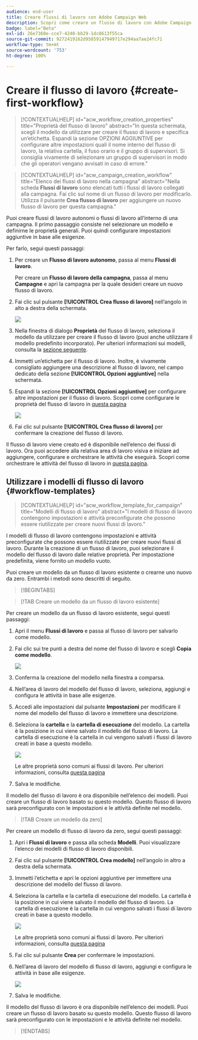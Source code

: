 ```yaml
---
audience: end-user
title: Creare flussi di lavoro con Adobe Campaign Web
description: Scopri come creare un flusso di lavoro con Adobe Campaign Web
badge: label="Beta"
exl-id: 26e7360e-cce7-4240-bb29-1dc8613f55ca
source-git-commit: 9272419162d95859147949717e294aa7ae24fc71
workflow-type: tm+mt
source-wordcount: '753'
ht-degree: 100%

---
```



# Creare il flusso di lavoro {#create-first-workflow}

>[!CONTEXTUALHELP]
>id="acw_workflow_creation_properties"
>title="Proprietà del flusso di lavoro"
>abstract="In questa schermata, scegli il modello da utilizzare per creare il flusso di lavoro e specifica un’etichetta. Espandi la sezione OPZIONI AGGIUNTIVE per configurare altre impostazioni quali il nome interno del flusso di lavoro, la relativa cartella, il fuso orario e il gruppo di supervisori. Si consiglia vivamente di selezionare un gruppo di supervisori in modo che gli operatori vengano avvisati in caso di errore."


>[!CONTEXTUALHELP]
>id="acw_campaign_creation_workflow"
>title="Elenco dei flussi di lavoro nella campagna"
>abstract="Nella scheda **Flussi di lavoro** sono elencati tutti i flussi di lavoro collegati alla campagna. Fai clic sul nome di un flusso di lavoro per modificarlo. Utilizza il pulsante **Crea flusso di lavoro** per aggiungere un nuovo flusso di lavoro per questa campagna."


Puoi creare flussi di lavoro autonomi o flussi di lavoro all’interno di una campagna. Il primo passaggio consiste nel selezionare un modello e definirne le proprietà generali. Puoi quindi configurare impostazioni aggiuntive in base alle esigenze.

Per farlo, segui questi passaggi:

1. Per creare un **Flusso di lavoro autonomo**, passa al menu **Flussi di lavoro**.

   Per creare un **Flusso di lavoro della campagna**, passa al menu **Campagne** e apri la campagna per la quale desideri creare un nuovo flusso di lavoro.

1. Fai clic sul pulsante **[!UICONTROL Crea flusso di lavoro]** nell’angolo in alto a destra della schermata.

   ![](assets/workflow-create.png)

1. Nella finestra di dialogo **Proprietà** del flusso di lavoro, seleziona il modello da utilizzare per creare il flusso di lavoro (puoi anche utilizzare il modello predefinito incorporato). Per ulteriori informazioni sui modelli, consulta la [sezione seguente](#work-with-workflow-templates-workflow-templates).

1. Immetti un’etichetta per il flusso di lavoro. Inoltre, è vivamente consigliato aggiungere una descrizione al flusso di lavoro, nel campo dedicato della sezione **[!UICONTROL Opzioni aggiuntive]** nella schermata.

1. Espandi la sezione **[!UICONTROL Opzioni aggiuntive]** per configurare altre impostazioni per il flusso di lavoro. Scopri come configurare le proprietà del flusso di lavoro in [questa pagina](workflow-settings.md#properties)

   ![](assets/workflow-additional-options.png)

1. Fai clic sul pulsante **[!UICONTROL Crea flusso di lavoro]** per confermare la creazione del flusso di lavoro.

Il flusso di lavoro viene creato ed è disponibile nell’elenco dei flussi di lavoro. Ora puoi accedere alla relativa area di lavoro visiva e iniziare ad aggiungere, configurare e orchestrare le attività che eseguirà. Scopri come orchestrare le attività del flusso di lavoro in [questa pagina](orchestrate-activities.md).

## Utilizzare i modelli di flusso di lavoro {#workflow-templates}


>[!CONTEXTUALHELP]
>id="acw_workflow_template_for_campaign"
>title="Modelli di flusso di lavoro"
>abstract="I modelli di flusso di lavoro contengono impostazioni e attività preconfigurate che possono essere riutilizzate per creare nuovi flussi di lavoro."

I modelli di flusso di lavoro contengono impostazioni e attività preconfigurate che possono essere riutilizzate per creare nuovi flussi di lavoro. Durante la creazione di un flusso di lavoro, puoi selezionare il modello del flusso di lavoro dalle relative proprietà. Per impostazione predefinita, viene fornito un modello vuoto.

Puoi creare un modello da un flusso di lavoro esistente o crearne uno nuovo da zero. Entrambi i metodi sono descritti di seguito.


>[!BEGINTABS]

>[!TAB Creare un modello da un flusso di lavoro esistente]

Per creare un modello da un flusso di lavoro esistente, segui questi passaggi:

1. Apri il menu **Flussi di lavoro** e passa al flusso di lavoro per salvarlo come modello.
1. Fai clic sui tre punti a destra del nome del flusso di lavoro e scegli **Copia come modello**.

   ![](assets/wf-copy-as-template.png)

1. Conferma la creazione del modello nella finestra a comparsa.
1. Nell’area di lavoro del modello del flusso di lavoro, seleziona, aggiungi e configura le attività in base alle esigenze.
1. Accedi alle impostazioni dal pulsante **Impostazioni** per modificare il nome del modello del flusso di lavoro e immettere una descrizione.
1. Seleziona la **cartella** e la **cartella di esecuzione** del modello. La cartella è la posizione in cui viene salvato il modello del flusso di lavoro. La cartella di esecuzione è la cartella in cui vengono salvati i flussi di lavoro creati in base a questo modello.

   ![](assets/wf-settings-template.png)

   Le altre proprietà sono comuni ai flussi di lavoro. Per ulteriori informazioni, consulta [questa pagina](workflow-settings.md#properties)

1. Salva le modifiche.

Il modello del flusso di lavoro è ora disponibile nell’elenco dei modelli. Puoi creare un flusso di lavoro basato su questo modello. Questo flusso di lavoro sarà preconfigurato con le impostazioni e le attività definite nel modello.


>[!TAB Creare un modello da zero]


Per creare un modello di flusso di lavoro da zero, segui questi passaggi:

1. Apri i **Flussi di lavoro** e passa alla scheda **Modelli**. Puoi visualizzare l’elenco dei modelli di flusso di lavoro disponibili.
1. Fai clic sul pulsante **[!UICONTROL Crea modello]** nell’angolo in altro a destra della schermata.
1. Immetti l’etichetta e apri le opzioni aggiuntive per immettere una descrizione del modello del flusso di lavoro.
1. Seleziona la cartella e la cartella di esecuzione del modello. La cartella è la posizione in cui viene salvato il modello del flusso di lavoro. La cartella di esecuzione è la cartella in cui vengono salvati i flussi di lavoro creati in base a questo modello.

   ![](assets/new-wf-template.png)

   Le altre proprietà sono comuni ai flussi di lavoro. Per ulteriori informazioni, consulta [questa pagina](workflow-settings.md#properties)

1. Fai clic sul pulsante **Crea** per confermare le impostazioni.
1. Nell’area di lavoro del modello di flusso di lavoro, aggiungi e configura le attività in base alle esigenze.

   ![](assets/wf-template-activities.png)

1. Salva le modifiche.

Il modello del flusso di lavoro è ora disponibile nell’elenco dei modelli. Puoi creare un flusso di lavoro basato su questo modello. Questo flusso di lavoro sarà preconfigurato con le impostazioni e le attività definite nel modello.

>[!ENDTABS]
